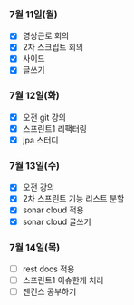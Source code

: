 ### 7월 11일(월)
- [x] 영상근로 회의
- [x] 2차 스크립트 회의
- [x] 사이드
- [x] 글쓰기

### 7월 12일(화)
- [x] 오전 git 강의
- [x] 스프린트1 리팩터링
- [x] jpa 스터디

### 7월 13일(수)
- [x] 오전 강의
- [x] 2차 스프린트 기능 리스트 분할
- [x] sonar cloud 적용
- [x] sonar cloud 글쓰기

### 7월 14일(목)
- [ ] rest docs 적용
- [ ] 스프린트1 이슈한개 처리
- [ ] 젠킨스 공부하기
